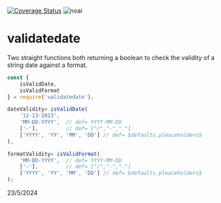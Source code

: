 [![Coverage Status](https://coveralls.io/repos/github/fedeghe/validatedate/badge.svg?branch=master)](https://coveralls.io/github/fedeghe/validatedate?branch=master)
![noai](https://www.jmvc.org/img/HumanCoded100.png?x=2)

# validatedate

Two straight functions both returning a boolean to check the validity of a string date against a format.


``` js
const {
    isValidDate,
    isValidFormat
} = require('validatedate'),

dateValidity= isValidDate(
    '12-13-2013',
    'MM-DD-YYYY',  // def= YYYY-MM-DD
    ['-'],         // def= ["/","-","."] 
    ['YYYY', 'YY', 'MM', 'DD'] // def= $defaults.pleaceholders$ 
),

formatValidity= isValidFormat(
    'MM-DD-YYYY',  // def= YYYY-MM-DD
    ['-'],         // def= ["/","-","."] 
    ['YYYY', 'YY', 'MM', 'DD'] // def= $defaults.pleaceholders$ 
);
```


23/5/2024